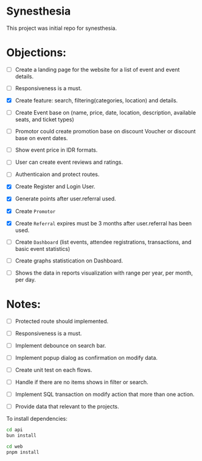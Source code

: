 # Synesthesia

This project was initial repo for synesthesia.

# Objections:
- [ ] Create a landing page for the website for a list of event and event details.
- [ ] Responsiveness is a must.
- [x] Create feature: search, filtering(categories, location) and details.
- [ ] Create Event base on (name, price, date, location, description, available seats, and ticket types)
- [ ] Promotor could create promotion base on discount Voucher or discount base on event dates.
- [ ] Show event price in IDR formats.
- [ ] User can create event reviews and ratings.
- [ ] Authenticaion and protect routes.
- [x] Create Register and Login User.
- [x] Generate points after user.referral used.
- [x] Create `Promotor`
- [x] Create `Referral` expires must be 3 months after user.referral has been used.
- [ ] Create `Dashboard` (list events, attendee registrations, transactions, and basic event statistics)
- [ ] Create graphs statistication on Dashboard.
- [ ] Shows the data in reports visualization with range per year, per month, per day.


# Notes:
- [ ] Protected route should implemented.
- [ ] Responsiveness is a must.
- [ ] Implement debounce on search bar.
- [ ] Implement popup dialog as confirmation on modify data.
- [ ] Create unit test on each flows.
- [ ] Handle if there are no items shows in filter or search.
- [ ] Implement SQL transaction on modify action that more than one action.
- [ ] Provide data that relevant to the projects.


To install dependencies:

```bash api
cd api
bun install
```

```bash web
cd web
pnpm install
```
